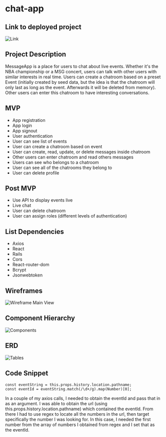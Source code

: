 # chat-app

## Link to deployed project
![Link](https://sable-yak.surge.sh)

## Project Description
MessageApp is a place for users to chat about live events. Whether it's the NBA championship or a MSG concert, users can talk with other users with similar interests in real time. Users can create a chatroom based on a preset Event (initially created by seed data, but the idea is that the chatroom will only last as long as the event. Afterwards it will be deleted from memory). Other users can enter this chatroom to have interesting conversations.

## MVP
- App registration
- App login
- App signout
- User authentication
- User can see list of events
- User can create a chatroom based on event
- User can create, read, update, or delete messages inside chatroom
- Other users can enter chatroom and read others messages
- Users can see who belongs to a chatroom
- User can see all of the chatrooms they belong to
- User can delete profile

## Post MVP
- Use API to display events live
- Live chat
- User can delete chatroom
- User can assign roles (different levels of authentication)

## List Dependencies
- Axios
- React
- Rails
- Cors
- React-router-dom
- Bcrypt
- Jsonwebtoken

## Wireframes
![Wireframe Main View](https://res.cloudinary.com/ssohny/image/upload/v1554729701/IMG_0945.jpg)


## Component Hierarchy

![Components](https://res.cloudinary.com/ssohny/image/upload/v1554729701/IMG_0944.jpg)

## ERD

![Tables](https://res.cloudinary.com/ssohny/image/upload/v1554729701/IMG_0943.jpg)

## Code Snippet
```
const eventString = this.props.history.location.pathname;
const eventId = eventString.match(/\d+/g).map(Number)[0];
```

In a couple of my axios calls, I needed to obtain the eventId and pass that in as an argument. I was able to obtain the url (using this.props.history.location.pathname) which contained the eventId. From there I had to use regex to locate all the numbers in the url, then target specifically the number I was looking for. In this case, I needed the first number from the array of numbers I obtained from regex and I set that as the eventId. 
